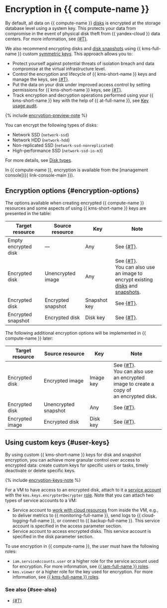 # Encryption in {{ compute-name }}


By default, all data on {{ compute-name }} [disks](../../compute/concepts/disk.md) is encrypted at the storage database level using a system key. This protects your data from compromise in the event of physical disk theft from {{ yandex-cloud }} data centers. For more information, see [{#T}](../../security/standarts.md#sec-data).

We also recommend encrypting disks and [disk snapshots](../../compute/concepts/snapshot.md) using {{ kms-full-name }} custom [symmetric keys](../../kms/concepts/key.md). This approach allows you to:
* Protect yourself against potential threats of isolation breach and data compromise at the virtual infrastructure level.
* Control the encryption and lifecycle of {{ kms-short-name }} keys and manage the keys, see [{#T}](../../kms/operations/key.md).
* Put the data on your disk under improved access control by setting permissions for {{ kms-short-name }} keys, see [{#T}](../../kms/operations/key-access.md).
* Track encryption and decryption operations performed using your {{ kms-short-name }} key with the help of {{ at-full-name }}, see [Key usage audit](../../kms/concepts/#keys-audit).


{% include [encryption-preview-note](../../_includes/compute/encryption-preview-note.md) %}

You can encrypt the following types of disks:
* Network SSD (`network-ssd`)
* Network HDD (`network-hdd`)
* Non-replicated SSD (`network-ssd-nonreplicated`)
* High-performance SSD (`network-ssd-io-m3`)

For more details, see [Disk types](disk.md#disks-types).

In {{ compute-name }}, encryption is available from the [management console]({{ link-console-main }}).

## Encryption options {#encryption-options}

The options available when creating encrypted {{ compute-name }} resources and some aspects of using {{ kms-short-name }} keys are presented in the table:

| **Target resource** | **Source resource** | **Key** | **Note** |
| --- | --- | --- | --- |
| Empty encrypted disk | — | Any | See [{#T}](../operations/disk-create/empty.md). |
| Encrypted disk | Unencrypted image | Any | See [{#T}](../operations/disk-create/from-image.md). </br>You can also use an image to</br>encrypt existing [disks](../operations/disk-control/disk-encrypt.md) and [snapshots](../operations/snapshot-control/snapshot-encrypt.md). |
| Encrypted disk | Encrypted snapshot | Snapshot key | See [{#T}](../operations/disk-create/from-snapshot.md). |
| Encrypted snapshot | Encrypted disk | Disk key | See [{#T}](../operations/disk-control/create-snapshot.md). |

The following additional encryption options will be implemented in {{ compute-name }} later:

| **Target resource** | **Source resource** | **Key** | **Note** |
| --- | --- | --- | --- |
| Encrypted disk | Encrypted image | Image key | See [{#T}](../operations/disk-create/from-image.md).</br>You can also use an encrypted</br>image to create a copy of</br>an encrypted disk. |
| Encrypted disk | Unencrypted snapshot | Any | See [{#T}](../operations/disk-create/from-snapshot.md). |
| Encrypted image | Encrypted disk | Disk key | See [{#T}](../operations/image-create/create-from-disk.md). |

## Using custom keys {#user-keys}

By using custom {{ kms-short-name }} keys for disk and snapshot encryption, you can achieve more granular control over access to encrypted data: create custom keys for specific users or tasks, timely deactivate or delete specific keys.

{% include [encryption-keys-note](../../_includes/compute/encryption-keys-note.md) %}

For a VM to have access to an encrypted disk, attach to it a [service account](../../iam/concepts/users/service-accounts.md) with the `kms.keys.encrypterDecrypter` [role](../../kms/security/index.md#kms-keys-encrypterDecrypter). Note that you can attach two types of service accounts to a VM:
* Service account to [work with cloud resources](../operations/vm-connect/auth-inside-vm) from inside the VM, e.g., to deliver metrics to {{ monitoring-full-name }}, send logs to {{ cloud-logging-full-name }}, or connect to {{ backup-full-name }}. This service account is specified in the access parameter section.
* Service account to access encrypted disks. This service account is specified in the disk parameter section.

To use encryption in {{ compute-name }}, the user must have the following roles:
* `iam.serviceAccounts.user` or a higher role for the service account used for encryption. For more information, see [{{ iam-full-name }} roles](../../iam/security/index.md#iam-serviceAccounts-user).
* `kms.viewer` or a higher role for the key used for encryption. For more information, see [{{ kms-full-name }} roles](../../kms/security/index.md#kms-viewer).

### See also {#see-also}

* [{#T}](../../security/standard/encryption.md)
